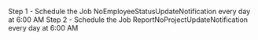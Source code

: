 Step 1 - Schedule the Job NoEmployeeStatusUpdateNotification every day at 6:00 AM 
Step 2 - Schedule the Job ReportNoProjectUpdateNotification every day at 6:00 AM 